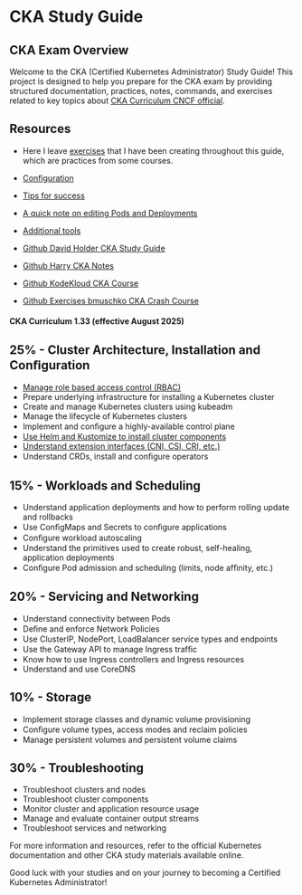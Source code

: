 # CKA Study Guide

## CKA Exam Overview
Welcome to the CKA (Certified Kubernetes Administrator) Study Guide! This project is designed to help you prepare for the CKA exam by providing structured documentation, practices, notes, commands, and exercises related to key topics about [CKA Curriculum CNCF official](https://github.com/cncf/curriculum).  

## Resources

- Here I leave [exercises](https://github.com/eduflornet/cka-study-guide/blob/main/src/exercises/) that I have been creating throughout this guide, which are practices from some courses.

- [Configuration](https://github.com/eduflornet/cka-study-guide/blob/main/docs/configuration.md)

- [Tips for success](https://github.com/eduflornet/cka-study-guide/blob/main/docs/cka_tips.md)

- [A quick note on editing Pods and Deployments](https://github.com/eduflornet/cka-study-guide/blob/main/docs/edit_pods_deployments.md)

- [Additional tools](https://github.com/eduflornet/cka-study-guide/blob/main/docs/additional_tools.md)

- [Github David Holder CKA Study Guide](https://github.com/David-VTUK/CKA-StudyGuide/tree/master/cka-study-guide/docs)

- [Github Harry CKA Notes](https://github.com/anouarharrou/The-Ultimate-CKA-Guide/tree/main/My%20Note)

- [Github KodeKloud CKA Course](https://github.com/kodekloudhub/certified-kubernetes-administrator-course?tab=readme-ov-file)

- [Github Exercises bmuschko CKA Crash Course](https://github.com/bmuschko/cka-crash-course/tree/master/exercises)

#### CKA Curriculum 1.33 (effective August 2025)

## 25% - Cluster Architecture, Installation and Conﬁguration

- [Manage role based access control (RBAC)](src/index.md)
- Prepare underlying infrastructure for installing a Kubernetes cluster
- Create and manage Kubernetes clusters using kubeadm
- Manage the lifecycle of Kubernetes clusters
- Implement and conﬁgure a highly-available control plane
- [Use Helm and Kustomize to install cluster components](https://github.com/eduflornet/cka-study-guide/blob/main/docs/helm_and_kustomize.md)
- [Understand extension interfaces (CNI, CSI, CRI, etc.)](https://github.com/eduflornet/cka-study-guide/blob/main/docs/extension_interfaces_CNI_CSI_CRI.md)
- Understand CRDs, install and conﬁgure operators

## 15% - Workloads and Scheduling
- Understand application deployments and how to perform rolling update and rollbacks
- Use ConﬁgMaps and Secrets to conﬁgure applications
- Conﬁgure workload autoscaling
- Understand the primitives used to create robust, self-healing, application deployments
- Conﬁgure Pod admission and scheduling (limits, node afﬁnity, etc.)

## 20% - Servicing and Networking
- Understand connectivity between Pods
- Deﬁne and enforce Network Policies
- Use ClusterIP, NodePort, LoadBalancer service types and endpoints
- Use the Gateway API to manage Ingress trafﬁc
- Know how to use Ingress controllers and Ingress resources
- Understand and use CoreDNS

## 10% - Storage
- Implement storage classes and dynamic volume provisioning
- Conﬁgure volume types, access modes and reclaim policies
- Manage persistent volumes and persistent volume claims

## 30% - Troubleshooting
- Troubleshoot clusters and nodes
- Troubleshoot cluster components
- Monitor cluster and application resource usage
- Manage and evaluate container output streams
- Troubleshoot services and networking

For more information and resources, refer to the official Kubernetes documentation and other CKA study materials available online.

Good luck with your studies and on your journey to becoming a Certified Kubernetes Administrator!